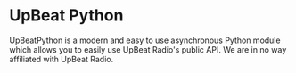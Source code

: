 # UpBeat Python

UpBeatPython is a modern and easy to use asynchronous Python module which allows you to easily use UpBeat Radio's public API. We are in no way affiliated with UpBeat Radio.

